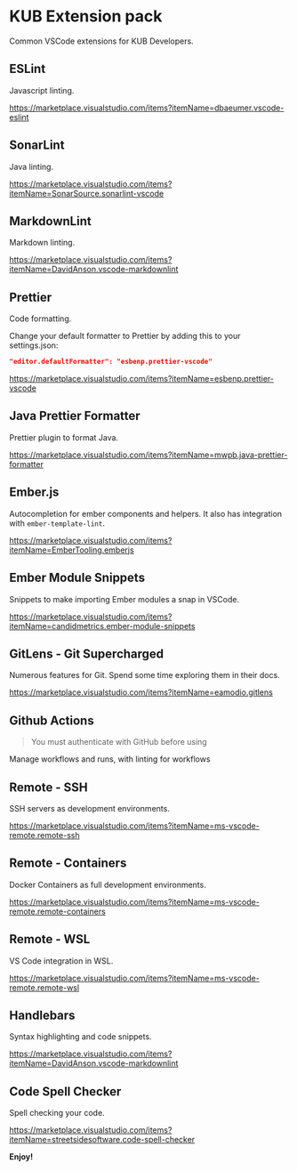 # KUB Extension pack

Common VSCode extensions for KUB Developers.

## ESLint

Javascript linting.

<https://marketplace.visualstudio.com/items?itemName=dbaeumer.vscode-eslint>

## SonarLint

Java linting.

<https://marketplace.visualstudio.com/items?itemName=SonarSource.sonarlint-vscode>

## MarkdownLint

Markdown linting.

<https://marketplace.visualstudio.com/items?itemName=DavidAnson.vscode-markdownlint>

## Prettier

Code formatting.

Change your default formatter to Prettier by adding this to your settings.json:

```json
"editor.defaultFormatter": "esbenp.prettier-vscode"
```

<https://marketplace.visualstudio.com/items?itemName=esbenp.prettier-vscode>

## Java Prettier Formatter

Prettier plugin to format Java.

<https://marketplace.visualstudio.com/items?itemName=mwpb.java-prettier-formatter>

## Ember.js

Autocompletion for ember components and helpers.
It also has integration with `ember-template-lint`.

<https://marketplace.visualstudio.com/items?itemName=EmberTooling.emberjs>

## Ember Module Snippets

Snippets to make importing Ember modules a snap in VSCode.

<https://marketplace.visualstudio.com/items?itemName=candidmetrics.ember-module-snippets>

## GitLens - Git Supercharged

Numerous features for Git. Spend some time exploring them in their docs.

<https://marketplace.visualstudio.com/items?itemName=eamodio.gitlens>

## Github Actions

> You must authenticate with GitHub before using

Manage workflows and runs, with linting for workflows

## Remote - SSH

SSH servers as development environments.

<https://marketplace.visualstudio.com/items?itemName=ms-vscode-remote.remote-ssh>

## Remote - Containers

Docker Containers as full development environments.

<https://marketplace.visualstudio.com/items?itemName=ms-vscode-remote.remote-containers>

## Remote - WSL

VS Code integration in WSL.

<https://marketplace.visualstudio.com/items?itemName=ms-vscode-remote.remote-wsl>

## Handlebars

Syntax highlighting and code snippets.

<https://marketplace.visualstudio.com/items?itemName=DavidAnson.vscode-markdownlint>

## Code Spell Checker

Spell checking your code.

<https://marketplace.visualstudio.com/items?itemName=streetsidesoftware.code-spell-checker>

**Enjoy!**
